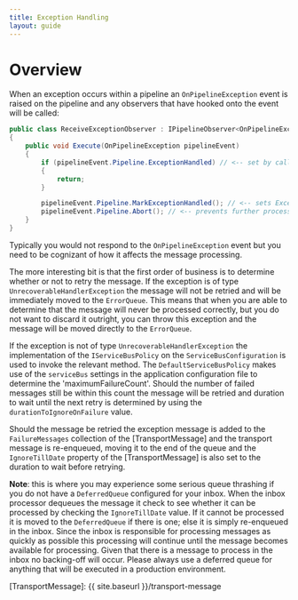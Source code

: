 ```yaml
---
title: Exception Handling
layout: guide
---
```

# Overview

When an exception occurs within a pipeline an `OnPipelineException` event is raised on the pipeline and any observers that have hooked onto the event will be called:

~~~ c#
public class ReceiveExceptionObserver : IPipelineObserver<OnPipelineException>
{
	public void Execute(OnPipelineException pipelineEvent)
	{
		if (pipelineEvent.Pipeline.ExceptionHandled) // <-- set by calling MarkExceptionHandled
		{
			return;
		}

		pipelineEvent.Pipeline.MarkExceptionHandled(); // <-- sets ExceptionHandled to true
		pipelineEvent.Pipeline.Abort(); // <-- prevents further processing of the pipeline
	}
}
~~~

Typically you would not respond to the `OnPipelineException` event but you need to be cognizant of how it affects the message processing.

The more interesting bit is that the first order of business is to determine whether or not to retry the message.  If the exception is of type `UnrecoverableHandlerException` the message will not be retried and will be immediately moved to the `ErrorQueue`.  This means that when you are able to determine that the message will never be processed correctly, but you do not want to discard it outright, you can throw this exception and the message will be moved directly to the `ErrorQueue`.

If the exception is not of type `UnrecoverableHandlerException` the implementation of the `IServiceBusPolicy` on the `ServiceBusConfiguration` is used to invoke the relevant method.  The `DefaultServiceBusPolicy` makes use of the `serviceBus` settings  in the application configuration file to determine the 'maximumFailureCount'.  Should the number of failed messages still be within this count the message will be retried and duration to wait until the next retry is determined by using the `durationToIgnoreOnFailure` value.

Should the message be retried the exception message is added to the `FailureMessages` collection of the [TransportMessage] and the transport message is re-enqueued, moving it to the end of the queue and the `IgnoreTillDate` property of the [TransportMessage] is also set to the duration to wait before retrying. 

**Note**: this is where you may experience some serious queue thrashing if you do not have a `DeferredQueue` configured for your inbox.  When the inbox processor dequeues the message it check to see whether it can be processed by checking the `IgnoreTillDate` value.  If it cannot be processed it is moved to the `DeferredQueue` if there is one; else it is simply re-enqueued in the inbox.  Since the inbox is responsible for processing messages as quickly as possible this processing will continue until the message becomes available for processing.  Given that there is a message to process in the inbox no backing-off will occur.  Please always use a deferred queue for anything that will be executed in a production environment.

[TransportMessage]: {{ site.baseurl }}/transport-message
